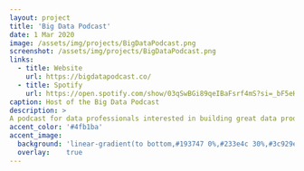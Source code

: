 ```yaml
---
layout: project
title: 'Big Data Podcast'
date: 1 Mar 2020
image: /assets/img/projects/BigDataPodcast.png
screenshot: /assets/img/projects/BigDataPodcast.png
links:
  - title: Website
    url: https://bigdatapodcast.co/
  - title: Spotify
    url: https://open.spotify.com/show/03qSwBGi89qeIBaFsrf4mS?si=_bF5eHokTqqj2Oz9pJvoYg
caption: Host of the Big Data Podcast
description: >
A podcast for data professionals interested in building great data products and simplifying complex data problems.
accent_color: '#4fb1ba'
accent_image:
  background: 'linear-gradient(to bottom,#193747 0%,#233e4c 30%,#3c929e 50%,#d5d5d4 70%,#cdccc8 100%)'
  overlay:    true
---
```

